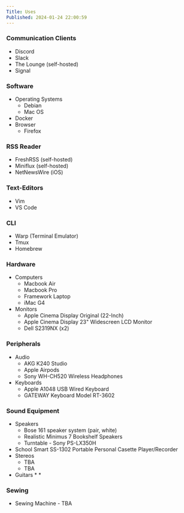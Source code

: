 ```yaml
---
Title: Uses
Published: 2024-01-24 22:00:59
---
```

### Communication Clients
* Discord
* Slack
* The Lounge (self-hosted)
* Signal
### Software
* Operating Systems
  * Debian
   * Mac OS
* Docker
* Browser
  * Firefox

### RSS Reader
* FreshRSS (self-hosted)
* Miniflux (self-hosted)
* NetNewsWire (iOS)

### Text-Editors
* Vim
* VS Code

### CLI
* Warp (Terminal Emulator)
* Tmux
* Homebrew


### Hardware
* Computers
  * Macbook Air
  * Macbook Pro
  * Framework Laptop
  * iMac G4
* Monitors
  * Apple Cinema Display Original (22-Inch)
  * Apple Cinema Display 23" Widescreen LCD Monitor
  * Dell S2319NX (x2)

### Peripherals

* Audio
  * AKG K240 Studio
  * Apple Airpods
  * Sony WH-CH520 Wireless Headphones
* Keyboards
  * Apple A1048 USB Wired Keyboard
  * GATEWAY Keyboard Model RT-3602

### Sound Equipment
* Speakers
  * Bose 161 speaker system (pair, white)
  * Realistic Minimus 7 Bookshelf Speakers 
  * Turntable - Sony PS-LX350H
* School Smart SS-1302 Portable Personal Casette Player/Recorder
* Stereos
  * TBA
  * TBA
* Guitars
  * 
  *   

### Sewing
* Sewing Machine - TBA
